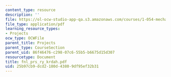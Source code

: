 ```yaml
---
content_type: resource
description: ''
file: https://ol-ocw-studio-app-qa.s3.amazonaws.com/courses/1-054-mechanics-and-design-of-concrete-structures-spring-2004/25b97cb9dcd2180d43809df95ef32b31_fnl_prs_ry_krdah.pdf
file_type: application/pdf
learning_resource_types:
- Projects
ocw_type: OCWFile
parent_title: Projects
parent_type: CourseSection
parent_uid: 86f46476-c298-07c6-55b5-b6675d15d307
resourcetype: Document
title: fnl_prs_ry_krdah.pdf
uid: 25b97cb9-dcd2-180d-4380-9df95ef32b31
---
```


